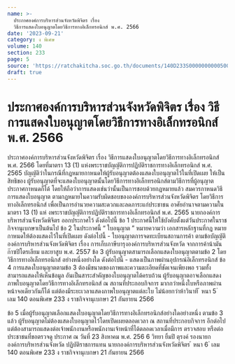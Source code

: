 ```yaml
---
name: >-
  ประกาศองค์การบริหารส่วนจังหวัดพิจิตร เรื่อง
  วิธีการแสดงใบอนุญาตโดยวิธีการทางอิเล็กทรอนิกส์ พ.ศ. 2566
date: '2023-09-21'
category: ง พิเศษ
volume: 140
section: 233
page: 5
source: 'https://ratchakitcha.soc.go.th/documents/140D233S0000000000500.pdf'
draft: true
---
```


# ประกาศองค์การบริหารส่วนจังหวัดพิจิตร เรื่อง วิธีการแสดงใบอนุญาตโดยวิธีการทางอิเล็กทรอนิกส์ พ.ศ. 2566

ประกาศองค์การบริหารส่วนจังหวัดพิจิตร เรื่อง วิธีการแสดงใบอนุญาตโดยวิธีการทางอิเล็กทรอนิกส์ พ.ศ. 2566 โดยที่มาตรา 13 (1) แห่งพระราชบัญญัติการปฏิบัติราชการทางอิเล็กทรอนิกส์ พ.ศ. 2565 บัญญัติว่าในกรณีที่กฎหมายกาหนดให้ผู้รับอนุญาตต้องแสดงใบอนุญาตไว้ในที่เปิดเผย ให้เป็นสิทธิของ ผู้รับอนุญาตที่จะแสดงใบอนุญาตนั้นโดยวิธีการทางอิเล็กทรอนิกส์ตามวิธีการที่ผู้อนุญาตประกาศกาหนดก็ได้ โดยให้ถือว่าการแสดงเช่นว่านั้นเป็นการชอบด้วยกฎหมายแล้ว สมควรกาหนดวิธีการแสดงใบอนุญาต ตามกฎหมายในความรับผิดชอบขององค์การบริหารส่วนจังหวัดพิจิตร โดยวิธีการทางอิเล็กทรอนิกส์ เพื่อเป็นการอำนวยความสะดวกและลดภาระแก่ประชาชน อาศัยอำนาจตามความในมาตรา 13 (1) แห่ งพระราชบัญญัติการปฏิบัติราชการทางอิเล็กทรอนิกส์ พ.ศ. 2565 นายกองค์การบริหารส่วนจังหวัดพิจิตร ออกประกาศไว้ ดังต่อไปนี้ ข้อ 1 ประกาศนี้ให้ใช้บังคับตั้งแต่วันประกาศในราชกิจจานุเบกษาเป็นต้นไป ข้อ 2 ในประกาศนี้ “ ใบอนุญาต ” หมายความว่า เอกสารหลักฐานที่กฎ หมายกาหนดให้ต้องแสดงไว้ในที่เปิดเผย ดังต่อไปนี้ - ใบอนุญาตการจดทะเบียนสถานการค้า ตามข้อบัญญัติองค์การบริหารส่วนจังหวัดพิจิตร เรื่อง การเก็บภาษีบารุงองค์การบริหารส่วนจังหวัด จากการค้าน้ามัน ก๊าซปิโตรเลียม และยาสูบ พ.ศ. 2557 ข้อ 3 ผู้รับอนุญาตสามารถเลือกแสดงใบอนุญาตตามข้อ 2 โดยวิธีการทางอิเล็กทรอนิกส์ อย่างหนึ่งอย่างใด ดังต่อไปนี้ - แสดงเป็นภาพผ่านอุปกรณ์อิเล็กทรอนิกส์ ข้อ 4 การแสดงใบอนุญาตตามข้อ 3 ต้องมีขนาดของภาพและความละเอียดที่ชัดเจนเพียงพอ รวมทั้งสามารถแสดงให้เห็นข้อมูล อันเป็นสาระสำคัญของใบอนุญาตได้ครบถ้วน ผู้รับอนุญาตอาจเลือกแสดงภาพใบอนุญาตโดยวิธีการทางอิเล็กทรอนิกส์ ณ สถานที่ประกอบกิจการ มากกว่าหนึ่งใบหรือภาพผ่านหน้าจอเดียวกันก็ได้ แต่ต้องมีระยะเวลาแสดงภาพใบอนุญาตแต่ละใบ ไม่น้อยกว่าห้าวินาที ้ หนา 5 ่ เลม 140 ตอนพิเศษ 233 ง ราชกิจจานุเบกษา 21 กันยายน 2566

ข้อ 5 เมื่อผู้รับอนุญาตเลือกแสดงใบอนุญาตโดยวิธีการทางอิเล็กทรอนิกส์อย่างใดอย่างหนึ่ง ตามข้อ 3 แล้ว ผู้รับอนุญาตไม่ต้องแสดงใบอนุญาตไว้โดยเปิดเผยตลอดเวลา ณ สถานที่ประกอบกิจการ อีกต่อไป แต่ต้องสามารถแสดงต่อเจ้าพนักงานหรือพนักงานเจ้าหน้าที่ได้ตลอดเวลาเมื่อมีการ ตรวจสอบ หรือต่อประชาชนที่ขอตรวจดู ประกาศ ณ วันที่ 23 สิงหาคม พ.ศ. 256 6 วิทยา ยิ้มปิ ตุรงค์ รองนายกองค์การบริหารส่วนจังหวัด ปฏิบัติราชการแทน นายกองค์การบริหารส่วนจังหวัดพิจิตร ้ หนา 6 ่ เลม 140 ตอนพิเศษ 233 ง ราชกิจจานุเบกษา 21 กันยายน 2566
